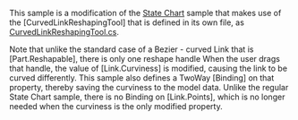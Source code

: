 This sample is a modification of the [State Chart](demo/StateChart) sample
that makes use of the [CurvedLinkReshapingTool] that is defined in its own file,
as [CurvedLinkReshapingTool.cs](https://github.com/NorthwoodsSoftware/GoDiagram/blob/main/Extensions/Tools/CurvedLinkReshaping/CurvedLinkReshapingTool.cs).

Note that unlike the standard case of a Bezier - curved Link that is [Part.Reshapable], there is only one reshape handle
When the user drags that handle, the value of [Link.Curviness] is modified, causing the link to be curved differently.
This sample also defines a TwoWay [Binding] on that property, thereby saving the curviness to the model data.
Unlike the regular State Chart sample, there is no Binding on [Link.Points], which is no longer needed when the curviness is the only modified property.